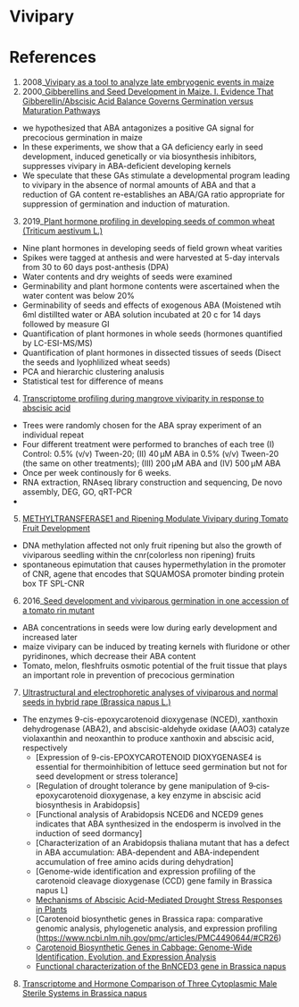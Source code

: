 # Vivipary

# References

1. 2008_[Vivipary as a tool to analyze late embryogenic events in maize](https://www.nature.com/articles/hdy200829)
2. 2000_[Gibberellins and Seed Development in Maize. I. Evidence That Gibberellin/Abscisic Acid Balance Governs Germination versus Maturation Pathways](https://www.ncbi.nlm.nih.gov/pmc/articles/PMC58942/)
  -  we hypothesized that ABA antagonizes a positive GA signal for precocious germination in maize
  -  In these experiments, we show that a GA deficiency early in seed development, induced genetically or via biosynthesis inhibitors, suppresses vivipary in ABA-deficient developing kernels
  -  We speculate that these GAs stimulate a developmental program leading to vivipary in the absence of normal amounts of ABA and that a reduction of GA content re-establishes an ABA/GA ratio appropriate for suppression of germination and induction of maturation.
3. 2019_[Plant hormone profiling in developing seeds of common wheat (Triticum aestivum L.)](https://www.ncbi.nlm.nih.gov/pmc/articles/PMC6977454/)
  - Nine plant hormones in developing seeds of field grown wheat varities
  - Spikes were tagged at anthesis and were harvested at 5-day intervals from 30 to 60 days post-anthesis (DPA)
  - Water contents and dry weights of seeds were examined
  - Germinability and plant hormone contents were ascertained when the water content was below 20%
  - Germinability of seeds and effects of exogenous ABA (Moistened wtih 6ml distillted water or ABA solution incubated at 20 c for 14 days followed by measure GI
  - Quantification of plant hormones in whole seeds (hormones quantified by LC-ESI-MS/MS)
  - Quantification of plant hormones in dissected tissues of seeds (Disect the seeds and lyophlilized wheat seeds)
  - PCA and hierarchic clustering analusis
  - Statistical test for difference of means
  
4. [Transcriptome profiling during mangrove viviparity in response to abscisic acid](https://www.nature.com/articles/s41598-018-19236-x#Sec11)
  - Trees were randomly chosen for the ABA spray experiment of an individual repeat
  - Four different treatment were performed to branches of each tree (I) Control: 0.5% (v/v) Tween-20; (II) 40 μM ABA in 0.5% (v/v) Tween-20 (the same on other treatments); (III) 200 μM ABA and (IV) 500 μM ABA
  - Once per week continously for 6 weeks.
  - RNA extraction, RNAseq library construction and sequencing, De novo assembly, DEG, GO, qRT-PCR
  - 
5. [METHYLTRANSFERASE1 and Ripening Modulate Vivipary during Tomato Fruit Development](https://academic.oup.com/plphys/article/183/4/1883/6118552)
  - DNA methylation affected not only fruit ripening but also the growth of viviparous seedling within the cnr(colorless non ripening) fruits
  - spontaneous epimutation that causes hypermethylation in the promoter of CNR, agene that encodes that SQUAMOSA promoter binding protein box TF SPL-CNR


6. 2016_[Seed development and viviparous germination in one accession of a tomato rin mutant](https://www.ncbi.nlm.nih.gov/pmc/articles/PMC4902461/)
  - ABA concentrations in seeds were low during early development and increased later
  - maize vivipary can be induced by treating kernels with fluridone or other pyridinones, which decrease their ABA content
  - Tomato, melon, fleshfruits osmotic potential of the fruit tissue that plays an important role in prevention of precocious germination

7. [Ultrastructural and electrophoretic analyses of viviparous and normal seeds in hybrid rape (Brassica napus L.)](https://sci-hub.se/10.15258/sst.2008.36.2.10)



 * The enzymes 9-cis-epoxycarotenoid dioxygenase (NCED), xanthoxin dehydrogenase (ABA2), and abscisic-aldehyde oxidase (AAO3) catalyze violaxanthin and neoxanthin to produce xanthoxin and abscisic acid, respectively
    - [Expression of 9-cis-EPOXYCAROTENOID DIOXYGENASE4 is essential for thermoinhibition of lettuce seed germination but not for seed development or stress tolerance]
    - [Regulation of drought tolerance by gene manipulation of 9‐cis‐epoxycarotenoid dioxygenase, a key enzyme in abscisic acid biosynthesis in Arabidopsis]
    - [Functional analysis of Arabidopsis NCED6 and NCED9 genes indicates that ABA synthesized in the endosperm is involved in the induction of seed dormancy]
    - [Characterization of an Arabidopsis thaliana mutant that has a defect in ABA accumulation: ABA-dependent and ABA-independent accumulation of free amino acids during dehydration]
    - [Genome-wide identification and expression profiling of the carotenoid cleavage dioxygenase (CCD) gene family in Brassica napus L]
    - [Mechanisms of Abscisic Acid-Mediated Drought Stress Responses in Plants](https://www.mdpi.com/1422-0067/23/3/1084/htm)
    - [Carotenoid biosynthetic genes in Brassica rapa: comparative genomic analysis, phylogenetic analysis, and expression profiling (https://www.ncbi.nlm.nih.gov/pmc/articles/PMC4490644/#CR26)
    - [Carotenoid Biosynthetic Genes in Cabbage: Genome-Wide Identification, Evolution, and Expression Analysis](https://www.mdpi.com/2073-4425/12/12/2027/htm)
    - [Functional characterization of the BnNCED3 gene in Brassica napus](https://www.sciencedirect.com/science/article/pii/S0168945216301728?via%3Dihub)

8. [Transcriptome and Hormone Comparison of Three Cytoplasmic Male Sterile Systems in Brassica napus](https://www.mdpi.com/1422-0067/19/12/4022/htm)
